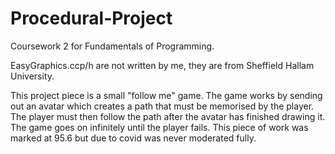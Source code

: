 # Procedural-Project
Coursework 2 for Fundamentals of Programming. 

EasyGraphics.ccp/h are not written by me, they are from Sheffield Hallam University.

This project piece is a small "follow me" game.
The game works by sending out an avatar which creates a path that must be memorised by the player.
The player must then follow the path after the avatar has finished drawing it. 
The game goes on infinitely until the player fails.
This piece of work was marked at 95.6 but due to covid was never moderated fully.
